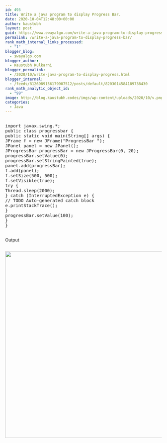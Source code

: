 ```yaml
---
id: 495
title: Write a java program to display Progress Bar.
date: 2020-10-04T12:48:00+00:00
author: kaustubh
layout: post
guid: https://www.swayalgo.com/write-a-java-program-to-display-progress-bar/
permalink: /write-a-java-program-to-display-progress-bar/
rank_math_internal_links_processed:
  - "1"
blogger_blog:
  - swayalgo.com
blogger_author:
  - Kaustubh Kulkarni
blogger_permalink:
  - /2020/10/write-java-program-to-display-progress.html
blogger_internal:
  - /feeds/8126989156179907512/posts/default/8203014584189738430
rank_math_analytic_object_id:
  - "99"
image: http://blog.kaustubh.codes/imgs/wp-content/uploads/2020/10/v.png
categories:
  - Java
---
```

<pre><br />import javax.swing.*;<br />public class progressbar {<br />public static void main(String[] args) {<br />JFrame f = new JFrame("ProgressBar ");<br />JPanel panel = new JPanel();<br />JProgressBar progressBar = new JProgressBar(0, 20);<br />progressBar.setValue(0);<br />progressBar.setStringPainted(true);<br />panel.add(progressBar);<br />f.add(panel);<br />f.setSize(500, 500);<br />f.setVisible(true);<br />try {<br />Thread.sleep(2000);<br />} catch (InterruptedException e) {<br />// TODO Auto-generated catch block<br />e.printStackTrace();<br />}<br />progressBar.setValue(100);<br />}<br />}<br /><br /></pre>

Output 

<div style="clear: both;">
  <a href="http://blog.kaustubh.codes/imgs/wp-content/uploads/2020/10/v.png" style="display: block; padding: 1em 0; text-align: center; "><img alt="" border="0" width="600" data-original-height="768" data-original-width="1366" src="http://blog.kaustubh.codes/imgs/wp-content/uploads/2020/10/v-300x169.png" /></a>
</div>

